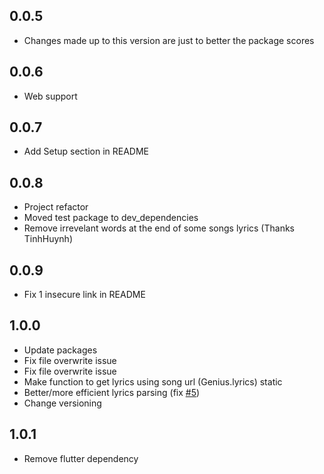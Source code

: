 ## 0.0.5

* Changes made up to this version are just to better the package scores

## 0.0.6

* Web support

## 0.0.7

* Add Setup section in README

## 0.0.8

* Project refactor
* Moved test package to dev_dependencies
* Remove irrevelant words at the end of some songs lyrics (Thanks TinhHuynh)

## 0.0.9

* Fix 1 insecure link in README

## 1.0.0

* Update packages
* Fix file overwrite issue
* Fix file overwrite issue
* Make function to get lyrics using song url (Genius.lyrics) static
* Better/more efficient lyrics parsing (fix [#5](https://github.com/hbtalha/genius_lyrics/issues/5))
* Change versioning

## 1.0.1

* Remove flutter dependency